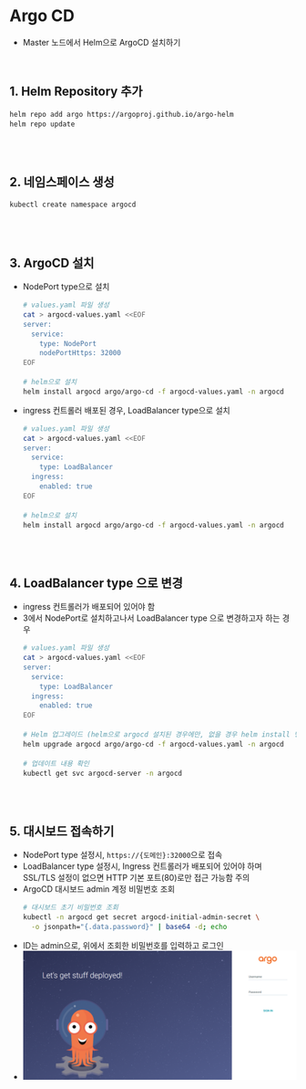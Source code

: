 # Argo CD
* Master 노드에서 Helm으로 ArgoCD 설치하기

<br>

## 1. Helm Repository 추가
```sh
helm repo add argo https://argoproj.github.io/argo-helm
helm repo update
```

<br><br>

## 2. 네임스페이스 생성
```sh
kubectl create namespace argocd
```

<br><br>

## 3. ArgoCD 설치
* NodePort type으로 설치
    ```sh
    # values.yaml 파일 생성
    cat > argocd-values.yaml <<EOF
    server:
      service:
        type: NodePort
        nodePortHttps: 32000
    EOF

    # helm으로 설치
    helm install argocd argo/argo-cd -f argocd-values.yaml -n argocd
    ```
* ingress 컨트롤러 배포된 경우, LoadBalancer type으로 설치
    ```sh
    # values.yaml 파일 생성
    cat > argocd-values.yaml <<EOF
    server:
      service:
        type: LoadBalancer
      ingress:
        enabled: true
    EOF

    # helm으로 설치
    helm install argocd argo/argo-cd -f argocd-values.yaml -n argocd
    ```

<br><br>

## 4. LoadBalancer type 으로 변경
* ingress 컨트롤러가 배포되어 있어야 함
* 3에서 NodePort로 설치하고나서 LoadBalancer type 으로 변경하고자 하는 경우
    ```sh
    # values.yaml 파일 생성
    cat > argocd-values.yaml <<EOF
    server:
      service:
        type: LoadBalancer
      ingress:
        enabled: true
    EOF

    # Helm 업그레이드 (helm으로 argocd 설치된 경우에만, 없을 경우 helm install 명령어 사용)
    helm upgrade argocd argo/argo-cd -f argocd-values.yaml -n argocd

    # 업데이트 내용 확인
    kubectl get svc argocd-server -n argocd
    ```

<br><br>

## 5. 대시보드 접속하기
* NodePort type 설정시, `https://{도메인}:32000`으로 접속
* LoadBalancer type 설정시, Ingress 컨트롤러가 배포되어 있어야 하며 SSL/TLS 설정이 없으면 HTTP 기본 포트(80)로만 접근 가능함 주의
* ArgoCD 대시보드 admin 계정 비밀번호 조회
    ```sh
    # 대시보드 초기 비밀번호 조회
    kubectl -n argocd get secret argocd-initial-admin-secret \
      -o jsonpath="{.data.password}" | base64 -d; echo
    ```
* ID는 admin으로, 위에서 조회한 비밀번호를 입력하고 로그인
* ![](2025-04-03-00-38-29.png)

